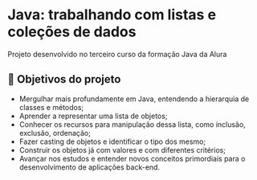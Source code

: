 
# Java: trabalhando com listas e coleções de dados

Projeto desenvolvido no terceiro curso da formação Java da Alura


## 🔨 Objetivos do projeto

- Mergulhar mais profundamente em Java, entendendo a hierarquia de classes e métodos;
- Aprender a representar uma lista de objetos; 
- Conhecer os recursos para manipulação dessa lista, como inclusão, exclusão, ordenação;
- Fazer casting de objetos e identificar o tipo dos mesmo;
- Construir os objetos já com valores e com diferentes critérios;
- Avançar nos estudos e entender novos conceitos primordiais para o desenvolvimento de aplicações back-end.
